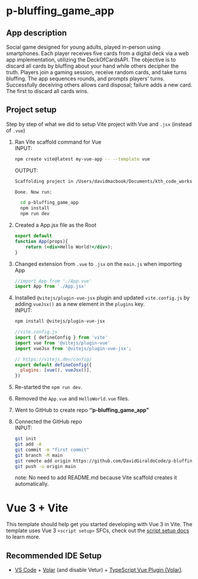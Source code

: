 # p-bluffing_game_app
## App description

Social game designed for young adults, played in-person using smartphones. Each player receives five cards from a digital deck via a web app implementation, utilizing the DeckOfCardsAPI. The objective is to discard all cards by bluffing about your hand while others decipher the truth. Players join a gaming session, receive random cards, and take turns bluffing. The app sequences rounds, and prompts players' turns. Successfully deceiving others allows card disposal; failure adds a new card. The first to discard all cards wins.

## Project setup
Step by step of what we did to setup Vite project with Vue and `.jsx` (instead of `.vue`)

1. Ran Vite scaffold command for Vue <br>
    INPUT:
    ```bash
    npm create vite@latest my-vue-app -- --template vue
    ```
    OUTPUT:
    ```bash
    Scaffolding project in /Users/davidmacbook/Documents/kth_code_workspace/p-bluffing_cards_game_app/p-bluffing_game_app...
    
    Done. Now run:
    
      cd p-bluffing_game_app
      npm install
      npm run dev
    ```
    

1. Created a App.jsx file as the Root
    
    ```jsx
    export default
    function App(props){
        return (<div>Hello World!</div>);
    }
    ```
    

1. Changed extension from `.vue` to `.jsx` on the `main.js` when importing App
    
    ```jsx
    //import App from './App.vue'
    import App from './App.jsx'
    ```
    
2. Installed `@vitejs/plugin-vue-jsx` plugin and updated `vite.config.js` by adding `vueJsx()` as a new element in the `plugins` key.<br>
    INPUT:
    ```bash
    npm install @vitejs/plugin-vue-jsx
    ```
    
    ```jsx
    //vite.config.js
    import { defineConfig } from 'vite'
    import vue from '@vitejs/plugin-vue'
    import vueJsx from '@vitejs/plugin-vue-jsx';
    
    // https://vitejs.dev/config/
    export default defineConfig({
      plugins: [vue(), vueJsx()],
    })
    ```
    

1. Re-started the `npm run dev`.
2. Removed the `App.vue` and `HelloWorld.vue` files.
3. Went to GitHub to create repo **‘’p-bluffing_game_app”**
4. Connected the GitHub repo <br>
   INPUT:
    ```bash
    git init
    git add -A
    git commit -m "first commit"
    git branch -M main
    git remote add origin https://github.com/DavidGiraldoCode/p-bluffing_game_app.git
    git push -u origin main
    ```
    note: No need to add README.md because Vite scaffold creates it automatically.

# Vue 3 + Vite

This template should help get you started developing with Vue 3 in Vite. The template uses Vue 3 `<script setup>` SFCs, check out the [script setup docs](https://v3.vuejs.org/api/sfc-script-setup.html#sfc-script-setup) to learn more.

## Recommended IDE Setup

- [VS Code](https://code.visualstudio.com/) + [Volar](https://marketplace.visualstudio.com/items?itemName=Vue.volar) (and disable Vetur) + [TypeScript Vue Plugin (Volar)](https://marketplace.visualstudio.com/items?itemName=Vue.vscode-typescript-vue-plugin).
